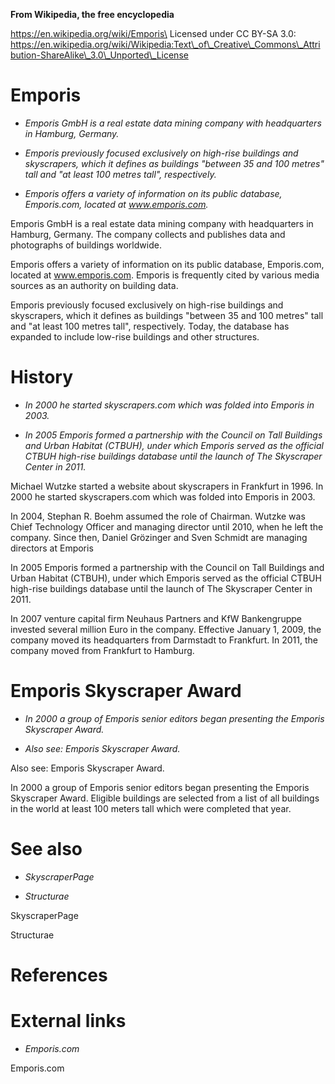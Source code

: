 **From Wikipedia, the free encyclopedia**

https://en.wikipedia.org/wiki/Emporis\
Licensed under CC BY-SA 3.0:\
https://en.wikipedia.org/wiki/Wikipedia:Text\_of\_Creative\_Commons\_Attribution-ShareAlike\_3.0\_Unported\_License

Emporis
=======

-   *Emporis GmbH is a real estate data mining company with headquarters
    in Hamburg, Germany.*

-   *Emporis previously focused exclusively on high-rise buildings and
    skyscrapers, which it defines as buildings "between 35 and 100
    metres" tall and "at least 100 metres tall", respectively.*

-   *Emporis offers a variety of information on its public database,
    Emporis.com, located at www.emporis.com.*

Emporis GmbH is a real estate data mining company with headquarters in
Hamburg, Germany. The company collects and publishes data and
photographs of buildings worldwide.

Emporis offers a variety of information on its public database,
Emporis.com, located at www.emporis.com. Emporis is frequently cited by
various media sources as an authority on building data.

Emporis previously focused exclusively on high-rise buildings and
skyscrapers, which it defines as buildings "between 35 and 100 metres"
tall and "at least 100 metres tall", respectively. Today, the database
has expanded to include low-rise buildings and other structures.

History
=======

-   *In 2000 he started skyscrapers.com which was folded into Emporis
    in 2003.*

-   *In 2005 Emporis formed a partnership with the Council on Tall
    Buildings and Urban Habitat (CTBUH), under which Emporis served as
    the official CTBUH high-rise buildings database until the launch of
    The Skyscraper Center in 2011.*

Michael Wutzke started a website about skyscrapers in Frankfurt in 1996.
In 2000 he started skyscrapers.com which was folded into Emporis in
2003.

In 2004, Stephan R. Boehm assumed the role of Chairman. Wutzke was Chief
Technology Officer and managing director until 2010, when he left the
company. Since then, Daniel Grözinger and Sven Schmidt are managing
directors at Emporis

In 2005 Emporis formed a partnership with the Council on Tall Buildings
and Urban Habitat (CTBUH), under which Emporis served as the official
CTBUH high-rise buildings database until the launch of The Skyscraper
Center in 2011.

In 2007 venture capital firm Neuhaus Partners and KfW Bankengruppe
invested several million Euro in the company. Effective January 1, 2009,
the company moved its headquarters from Darmstadt to Frankfurt. In 2011,
the company moved from Frankfurt to Hamburg.

Emporis Skyscraper Award
========================

-   *In 2000 a group of Emporis senior editors began presenting the
    Emporis Skyscraper Award.*

-   *Also see: Emporis Skyscraper Award.*

Also see: Emporis Skyscraper Award.

In 2000 a group of Emporis senior editors began presenting the Emporis
Skyscraper Award. Eligible buildings are selected from a list of all
buildings in the world at least 100 meters tall which were completed
that year.

See also
========

-   *SkyscraperPage*

-   *Structurae*

SkyscraperPage

Structurae

References
==========

External links
==============

-   *Emporis.com*

Emporis.com
